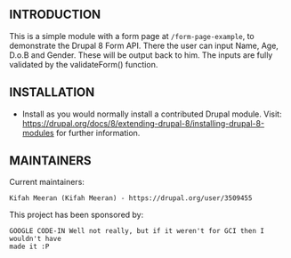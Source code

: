 INTRODUCTION
------------

This is a simple module with a form page at `/form-page-example`, to demonstrate the
Drupal 8 Form API. There the user can input Name, Age, D.o.B and Gender. These will be
output back to him. The inputs are fully validated by the validateForm() function.

INSTALLATION
------------
 
 * Install as you would normally install a contributed Drupal module. Visit:
   https://drupal.org/docs/8/extending-drupal-8/installing-drupal-8-modules
   for further information.

MAINTAINERS
-----------

Current maintainers:

    Kifah Meeran (Kifah Meeran) - https://drupal.org/user/3509455

This project has been sponsored by:

    GOOGLE CODE-IN Well not really, but if it weren't for GCI then I wouldn't have
    made it :P
